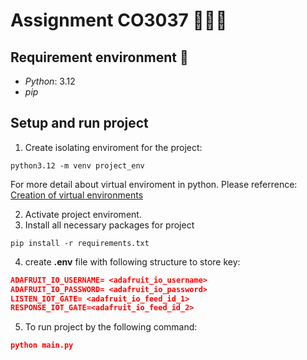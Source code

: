 # Assignment CO3037 🤖🤖🤖


## Requirement environment 📑
- *Python*: 3.12
- *pip*

## Setup and run project
1. Create isolating enviroment for the project:
```console
python3.12 -m venv project_env
```
For more detail about virtual enviroment in python. Please referrence: [Creation of virtual environments](https://docs.python.org/3/library/venv.html)

2. Activate project enviroment.
3. Install all necessary packages for project
```console
pip install -r requirements.txt
```
4. create **.env** file with following structure to store key:
```json
ADAFRUIT_IO_USERNAME= <adafruit_io_username>
ADAFRUIT_IO_PASSWORD= <adafruit_io_password>
LISTEN_IOT_GATE= <adafruit_io_feed_id_1>
RESPONSE_IOT_GATE=<adafruit_io_feed_id_2>
```
5. To run project by the following command:
```json
python main.py
```